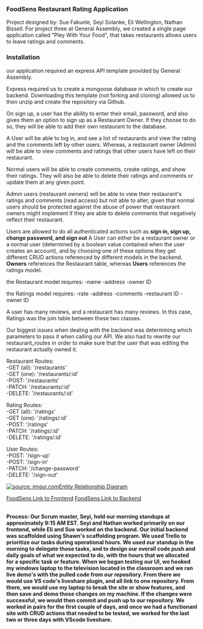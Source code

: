<h3>FoodSens Restaurant Rating Application</h3>

Project designed by: Sue Fakunle, Seyi Solanke, Eli Wellington, Nathan Bissell.
For project three at General Assembly, we created a single page application called "Pley With Your Food", that takes restaurants allows users to leave ratings and comments.

<h3>Installation</h3>

our application required an express API template provided by General Assembly.
<a href="https://git.generalassemb.ly/ga-wdi-boston/express-api-template"></a>

Express required us to create a mongoose database in which to create our backend. Downloading this template (not forking and cloning) allowed us to then unzip and create the repository via Github.

On sign up, a user has the ability to enter their email, password, and also gives them an option to sign up as a Restaurant Owner. If they choose to do so, they will be able to add their own restaurant to the database.

A User will be able to log in, and see a list of restaurants and view the rating and the comments left by other users. Whereas, a restaurant owner (Admin) will be able to view comments and ratings that other users have left on their restaurant.

Normal users will be able to create comments, create ratings, and show their ratings. They will also be able to delete their ratings and comments or update them at any given point.

Admin users (restaurant owners) will be able to view their restaurant's ratings and comments (read access) but not able to alter, given that normal users should be protected against the abuse of power that restaurant owners might implement if they are able to delete comments that negatively reflect their restaurant.

Users are allowed to do all authenticated actions such as <b>sign in, sign up, change password, and sign out</b>
A User can either be a restaurant owner or a normal user (determined by a boolean value contained when the user creates an account), and by choosing one of these options they get different CRUD actions referenced by different models in the backend. <b>Owners</b> references the Restaurant table, whereas <b>Users</b> references the ratings model.

the Restaurant model requires:
-name
-address
-owner ID

the Ratings model requires:
-rate
-address
-comments
-restaurant ID
-owner ID


A user has many reviews, and a restaurant has many reviews. In this case, Ratings was the join table between these two classes.

Our biggest issues when dealing with the backend was determining which parameters to pass it when calling our API. We also had to rewrite our restaurant_routes in order to make sure that the user that was editing the restaurant actually owned it.

Restaurant Routes:
<br>
-GET (all): '/restaurants'
<br>
-GET (one): '/restaurants/:id'
<br>
-POST: '/restaurants'
<br>
-PATCH: '/restaurants/:id'
<br>
-DELETE: '/restaurants/:id'
<br>

Rating Routes:
<br>
-GET (all): '/ratings'
<br>
-GET (one): '/ratings/:id'
<br>
-POST: '/ratings'
<br>
-PATCH: '/ratings/:id'
<br>
-DELETE: '/ratings/:id'
<br>

User Routes:
<br>
-POST: '/sign-up'
<br>
-POST: '/sign-in'
<br>
-PATCH: '/change-password'
<br>
-DELETE: '/sign-out'
<br>

<a href="https://imgur.com/Qprn46g"><img src="https://i.imgur.com/Qprn46g.jpg" title="source: imgur.com" />Entity Relationship Diagram</a>

<a href="https://pvd-04-team-02.github.io/pley-with-your-food-client/"/> FoodSens Link to Frontend</a>
<a href="https://sleepy-river-78399.herokuapp.com"/> FoodSens Link to Backend</a>

<br><b>
  Process: Our Scrum master, Seyi, held our morning standups at approximately 9:15 AM EST. Seyi and Nathan worked primarily on our frontend, while Eli and Sue worked on the backend. Our initial backend was scaffolded using Shawn's scaffolding program. We used Trello to prioritize our tasks during operational hours. We used our standup in the morning to delegate those tasks, and to design our overall code push and daily goals of what we expected to do, with the hours that we allocated for a specific task or feature. When we began testing our UI, we hooked my windows laptop to the television located in the classroom and we ran live demo's with the pulled code from our repository. From there we would use VS code's liveshare plugin, and all link to one repository. From there, we would use my laptop to break the site or show features, and then save and demo those changes on my machine. If the changes were successful, we would then commit and push up to our repository. We worked in pairs for the first couple of days, and once we had a functionanl site with CRUD actions that needed to be tested, we worked for the last two or three days with VScode liveshare.
